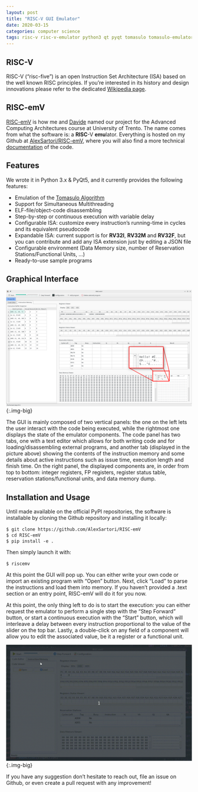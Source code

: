 ```yaml
---
layout: post
title: "RISC-V GUI Emulator"
date: 2020-03-15
categories: computer science
tags: risc-v risc-v-emulator python3 qt pyqt tomasulo tomasulo-emulator gui-emulator
---
```


## RISC-V
RISC-V (“risc-five”) is an open Instruction Set Architecture (ISA) based on the well known RISC principles. If you’re interested in its history and design innovations please refer to the dedicated [Wikipedia page](https://en.wikipedia.org/wiki/RISC-V#Design).

## RISC-emV
[RISC-emV](https://github.com/AlexSartori/RISC-emV/) is how me and [Davide](https://github.com/davidezanella) named our project for the Advanced Computing Architectures course at University of Trento. The name comes from what the software is: a **RISC**-V **emu**lator. Everything is hosted on my Github at [AlexSartori/RISC-emV](https://github.com/AlexSartori/RISC-emV), where you will also find a more technical [documentation](https://github.com/AlexSartori/RISC-emV/blob/master/documentation.pdf) of the code.

## Features
We wrote it in Python 3.x & PyQt5, and it currently provides the following features:
- Emulation of the [Tomasulo Algorithm](https://en.wikipedia.org/wiki/Tomasulo_algorithm)
- Support for Simultaneous Multithreading
- ELF-file/object-code disassembling
- Step-by-step or continuous execution with variable delay
- Configurable ISA: customize every instruction’s running-time in cycles and its equivalent pseudocode
- Expandable ISA: current support is for **RV32I**, **RV32M** and **RV32F**, but you can contribute and add any ISA extension just by editing a JSON file
- Configurable environment (Data Memory size, number of Reservation Stations/Functional Units, …)
- Ready-to-use sample programs

## Graphical Interface
![The GUI of the RISC-V emulator](/assets/posts/risc-1.png){:.img-big}

The GUI is mainly composed of two vertical panels: the one on the left lets the user interact with the code being executed, while the rightmost one displays the state of the emulator components. The code panel has two tabs, one with a text editor which allows for both writing code and for loading/disassembling external programs, and another tab (displayed in the picture above) showing the contents of the instruction memory and some details about active instructions such as issue time, execution length and finish time. On the right panel, the displayed components are, in order from top to bottom: integer registers, FP registers, register status table, reservation stations/functional units, and data memory dump.

## Installation and Usage
Until made available on the official PyPI repositories, the software is installable by cloning the Github repository and installing it locally:

```shell
$ git clone https://github.com/AlexSartori/RISC-emV
$ cd RISC-emV
$ pip install -e .
```

Then simply launch it with:

```shell
$ riscemv
```

At this point the GUI will pop up. You can either write your own code or import an existing program with “Open” button. Next, click “Load” to parse the instructions and load them into memory. If you haven’t provided a .text section or an entry point, RISC-emV will do it for you now.

At this point, the only thing left to do is to start the execution: you can either request the emulator to perform a single step with the “Step Forward” button, or start a continuous execution with the “Start” button, which will interleave a delay between every instruction proportional to the value of the slider on the top bar. Lastly, a double-click on any field of a component will allow you to edit the associated value, be it a register or a functional unit.

![Demo of the RISC-V emulator](/assets/posts/risc-2.gif){:.img-big}

If you have any suggestion don’t hesitate to reach out, file an issue on Github, or even create a pull request with any improvement!

